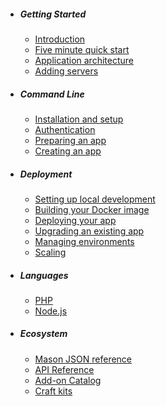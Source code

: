 - ##### Getting Started 
    - [Introduction](/docs/{{version}}/introduction)
    - [Five minute quick start](/docs/{{version}}/quickstart)
    - [Application architecture](/docs/{{version}}/architecture)
    - [Adding servers](/docs/{{version}}/servers)

- ##### Command Line
    - [Installation and setup](/docs/{{version}}/installation)
    - [Authentication](/docs/{{version}}/authentication)
    - [Preparing an app](/docs/{{version}}/preparing-apps)
    - [Creating an app](/docs/{{version}}/creating-apps)

- ##### Deployment
    - [Setting up local development](/docs/{{version}}/local-development)
    - [Building your Docker image](/docs/{{version}}/building)
    - [Deploying your app](/docs/{{version}}/deploying-apps)
    - [Upgrading an existing app](/docs/{{version}}/upgrading)
    - [Managing environments](/docs/{{version}}/environments)
    - [Scaling](/docs/{{version}}/scaling)

- ##### Languages
    - [PHP](/docs/{{version}}/getting-started-with-php)
    - [Node.js](/docs/{{version}}/getting-started-with-nodejs)

- ##### Ecosystem
    - [Mason JSON reference](/docs/{{version}}/mason-json)
    - [API Reference](/docs/{{version}}/api)
    - [Add-on Catalog](/docs/{{version}}/add-ons)
    - [Craft kits](/docs/{{version}}/craft-kits)
